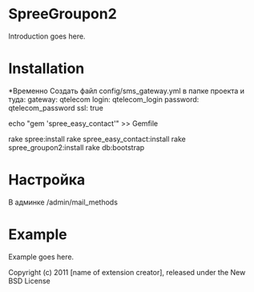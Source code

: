 SpreeGroupon2
=============

Introduction goes here.

Installation
============

*Временно
Создать файл config/sms_gateway.yml в папке проекта и туда:
gateway: qtelecom
login: qtelecom_login
password: qtelecom_password
ssl: true

echo "gem 'spree_easy_contact'" >> Gemfile



rake spree:install
rake spree_easy_contact:install
rake spree_groupon2:install
rake db:bootstrap


Настройка
==========
В админке
/admin/mail_methods


Example
=======

Example goes here.


Copyright (c) 2011 [name of extension creator], released under the New BSD License
